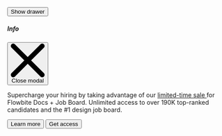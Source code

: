 <script>
  import { Drawer, Button } from 'svelte-5-ui-lib'
  import { sineIn } from 'svelte/easing';

  let transitionParamsTop = {
      y: -320,
      duration: 200,
      easing: sineIn
  };

  const drawerE = uiHelpers();
  let drawerStatusE = $state(false);
  const closeDrawerE = drawerE.close;

  $effect(() => {
    drawerStatusE = drawerE.isOpen;
  });

</script>

<div class="text-center">
  <Button onclick={drawerE.toggle}>Show drawer</Button>
</div>
<Drawer
  placement="top"
  transitionType="fly"
  width="w-full"
  drawerStatus={drawerStatusE}
  closeDrawer={closeDrawerE}
  transitionParams={transitionParamsTop}
>
  <div class="flex items-center">
    <h5
      id="drawer-label"
      class="mb-4 inline-flex items-center text-base font-semibold text-gray-500 dark:text-gray-400"
    >
      <InfoCircleSolid class="me-2.5 h-4 w-4" />Info
    </h5>
    <button
      type="button"
      onclick={closeDrawerE}
      class="ms-auto inline-flex h-8 w-8 items-center justify-center rounded-lg bg-transparent text-sm text-gray-400 hover:bg-gray-200 hover:text-gray-900 dark:hover:bg-gray-600 dark:hover:text-white"
      data-modal-hide="default-modal"
    >
      <svg
        class="h-3 w-3"
        aria-hidden="true"
        xmlns="http://www.w3.org/2000/svg"
        fill="none"
        viewBox="0 0 14 14"
      >
        <path
          stroke="currentColor"
          stroke-linecap="round"
          stroke-linejoin="round"
          stroke-width="2"
          d="m1 1 6 6m0 0 6 6M7 7l6-6M7 7l-6 6"
        />
      </svg>
      <span class="sr-only">Close modal</span>
    </button>
  </div>
  <p class="mb-6 text-sm text-gray-500 dark:text-gray-400">
    Supercharge your hiring by taking advantage of our <a
      href="/"
      class="text-primary-600 underline hover:no-underline dark:text-primary-500"
    >
      limited-time sale
    </a>
    for Flowbite Docs + Job Board. Unlimited access to over 190K top-ranked candidates and the #1 design
    job board.
  </p>
  <div class="grid grid-cols-2 gap-4">
    <Button color="light" href="/">Learn more</Button>
    <Button href="/" btnclass="px-4">Get access <ArrowRightOutline class="ms-2 h-3.5 w-3.5" /></Button>
  </div>
</Drawer>